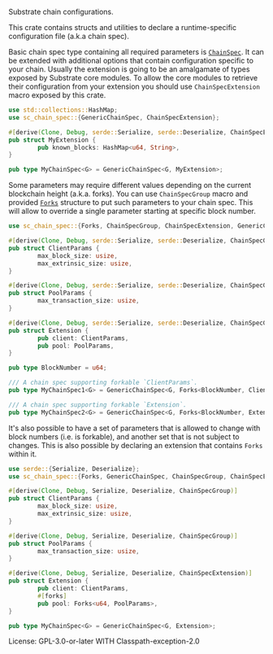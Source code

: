 Substrate chain configurations.

This crate contains structs and utilities to declare
a runtime-specific configuration file (a.k.a chain spec).

Basic chain spec type containing all required parameters is
[`ChainSpec`](https://docs.rs/sc-chain-spec/latest/sc_chain_spec/struct.GenericChainSpec.html). It can be extended with
additional options that contain configuration specific to your chain.
Usually the extension is going to be an amalgamate of types exposed
by Substrate core modules. To allow the core modules to retrieve
their configuration from your extension you should use `ChainSpecExtension`
macro exposed by this crate.

```rust
use std::collections::HashMap;
use sc_chain_spec::{GenericChainSpec, ChainSpecExtension};

#[derive(Clone, Debug, serde::Serialize, serde::Deserialize, ChainSpecExtension)]
pub struct MyExtension {
		pub known_blocks: HashMap<u64, String>,
}

pub type MyChainSpec<G> = GenericChainSpec<G, MyExtension>;
```

Some parameters may require different values depending on the
current blockchain height (a.k.a. forks). You can use `ChainSpecGroup`
macro and provided [`Forks`](https://docs.rs/sc-chain-spec/latest/sc_chain_spec/struct.Forks.html) structure to put
such parameters to your chain spec.
This will allow to override a single parameter starting at specific
block number.

```rust
use sc_chain_spec::{Forks, ChainSpecGroup, ChainSpecExtension, GenericChainSpec};

#[derive(Clone, Debug, serde::Serialize, serde::Deserialize, ChainSpecGroup)]
pub struct ClientParams {
		max_block_size: usize,
		max_extrinsic_size: usize,
}

#[derive(Clone, Debug, serde::Serialize, serde::Deserialize, ChainSpecGroup)]
pub struct PoolParams {
		max_transaction_size: usize,
}

#[derive(Clone, Debug, serde::Serialize, serde::Deserialize, ChainSpecGroup, ChainSpecExtension)]
pub struct Extension {
		pub client: ClientParams,
		pub pool: PoolParams,
}

pub type BlockNumber = u64;

/// A chain spec supporting forkable `ClientParams`.
pub type MyChainSpec1<G> = GenericChainSpec<G, Forks<BlockNumber, ClientParams>>;

/// A chain spec supporting forkable `Extension`.
pub type MyChainSpec2<G> = GenericChainSpec<G, Forks<BlockNumber, Extension>>;
```

It's also possible to have a set of parameters that is allowed to change
with block numbers (i.e. is forkable), and another set that is not subject to changes.
This is also possible by declaring an extension that contains `Forks` within it.

```rust
use serde::{Serialize, Deserialize};
use sc_chain_spec::{Forks, GenericChainSpec, ChainSpecGroup, ChainSpecExtension};

#[derive(Clone, Debug, Serialize, Deserialize, ChainSpecGroup)]
pub struct ClientParams {
		max_block_size: usize,
		max_extrinsic_size: usize,
}

#[derive(Clone, Debug, Serialize, Deserialize, ChainSpecGroup)]
pub struct PoolParams {
		max_transaction_size: usize,
}

#[derive(Clone, Debug, Serialize, Deserialize, ChainSpecExtension)]
pub struct Extension {
		pub client: ClientParams,
		#[forks]
		pub pool: Forks<u64, PoolParams>,
}

pub type MyChainSpec<G> = GenericChainSpec<G, Extension>;
```

License: GPL-3.0-or-later WITH Classpath-exception-2.0
